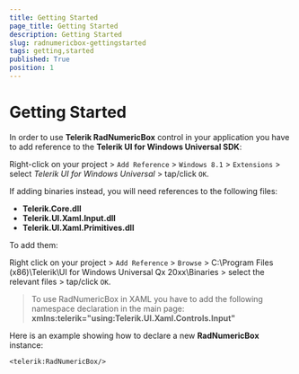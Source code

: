 ```yaml
---
title: Getting Started
page_title: Getting Started
description: Getting Started
slug: radnumericbox-gettingstarted
tags: getting,started
published: True
position: 1
---
```


# Getting Started

In order to use **Telerik RadNumericBox** control in your application you have to add reference to the **Telerik UI for Windows Universal SDK**:

Right-click on your project > `Add Reference` > `Windows 8.1` > `Extensions` > select *Telerik UI for Windows Universal* > tap/click `OK`.

If adding binaries instead, you will need references to the following files:

* **Telerik.Core.dll**
* **Telerik.UI.Xaml.Input.dll**
* **Telerik.UI.Xaml.Primitives.dll**

To add them:

Right click on your project > `Add Reference` > `Browse` > C:\Program Files (x86)\Telerik\UI for Windows Universal Qx 20xx\Binaries > select the relevant files > tap/click `OK`.

>To use RadNumericBox in XAML you have to add the following namespace declaration in the main page:
>**xmlns:telerik="using:Telerik.UI.Xaml.Controls.Input"**

Here is an example showing how to declare a new **RadNumericBox** instance:

	<telerik:RadNumericBox/>
